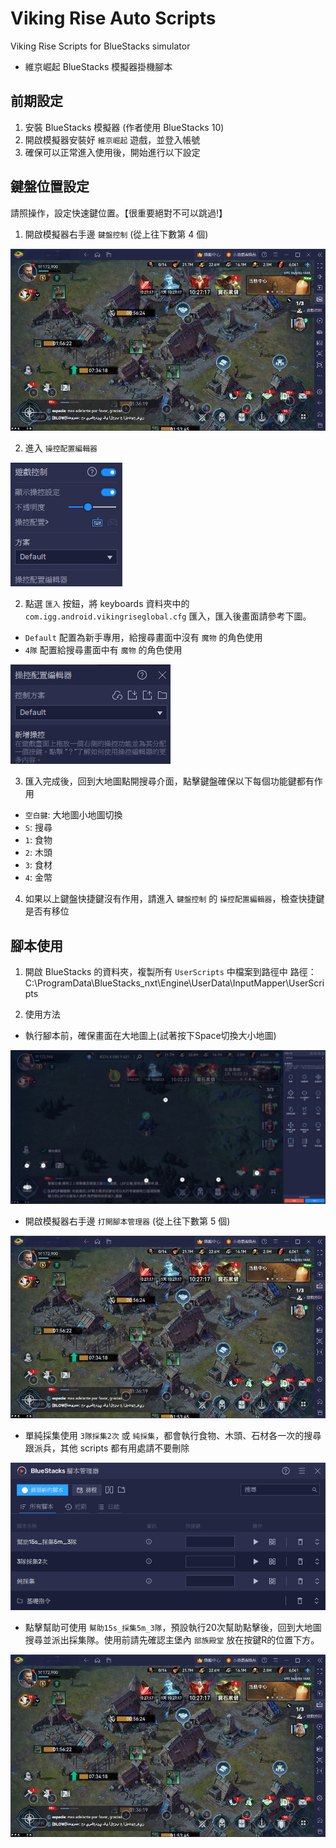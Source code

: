 # Viking Rise Auto Scripts
Viking Rise Scripts for BlueStacks simulator
- 維京崛起 BlueStacks 模擬器掛機腳本

## 前期設定
1. 安裝 BlueStacks 模擬器 (作者使用 BlueStacks 10)
2. 開啟模擬器安裝好 `維京崛起` 遊戲，並登入帳號
3. 確保可以正常進入使用後，開始進行以下設定

## 鍵盤位置設定
請照操作，設定快速鍵位置。【很重要絕對不可以跳過!】
1. 開啟模擬器右手邊 `鍵盤控制` (從上往下數第 4 個)

![image](https://github.com/yunchang1986/VikingRiseAutoScripts/blob/main/images/keyboard_1.png)

2. 進入 `操控配置編輯器`

![image](https://github.com/yunchang1986/VikingRiseAutoScripts/blob/main/images/keyboard_2.png)


2. 點選 `匯入` 按鈕，將 keyboards 資料夾中的 `com.igg.android.vikingriseglobal.cfg` 匯入，匯入後畫面請參考下圖。
- `Default` 配置為新手專用，給搜尋畫面中沒有 `魔物` 的角色使用
- `4隊` 配置給搜尋畫面中有 `魔物` 的角色使用

![image](https://github.com/yunchang1986/VikingRiseAutoScripts/blob/main/images/keyboard_3.png)

3. 匯入完成後，回到大地圖點開搜尋介面，點擊鍵盤確保以下每個功能鍵都有作用
- `空白鍵`: 大地圖小地圖切換
- `S`: 搜尋
- `1`: 食物
- `2`: 木頭
- `3`: 食材
- `4`: 金幣

4. 如果以上鍵盤快捷鍵沒有作用，請進入 `鍵盤控制` 的 `操控配置編輯器`，檢查快捷鍵是否有移位


## 腳本使用
1. 開啟 BlueStacks 的資料夾，複製所有 `UserScripts` 中檔案到路徑中
路徑：C:\ProgramData\BlueStacks_nxt\Engine\UserData\InputMapper\UserScripts

2. 使用方法
- 執行腳本前，確保畫面在大地圖上(試著按下Space切換大小地圖)

![image](https://github.com/yunchang1986/VikingRiseAutoScripts/blob/main/images/keyboard_4.png)

- 開啟模擬器右手邊 `打開腳本管理器` (從上往下數第 5 個)

![image](https://github.com/yunchang1986/VikingRiseAutoScripts/blob/main/images/keyboard_1.png)

- 單純採集使用 `3隊採集2次` 或 `純採集`，都會執行食物、木頭、石材各一次的搜尋跟派兵，其他 scripts 都有用處請不要刪除

![image](https://github.com/yunchang1986/VikingRiseAutoScripts/blob/main/images/scripts_1.png)

- 點擊幫助可使用 `幫助15s_採集5m_3隊`，預設執行20次幫助點擊後，回到大地圖搜尋並派出採集隊。使用前請先確認主堡內 `部族殿堂` 放在按鍵R的位置下方。

![image](https://github.com/yunchang1986/VikingRiseAutoScripts/blob/main/images/keyboard_1.png)

